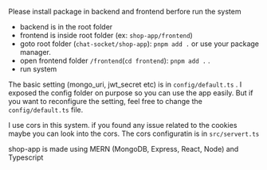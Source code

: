Please install package in backend and frontend berfore run the system
- backend is in the root folder
- frontend is inside root folder (ex: ```shop-app/frontend```)
- goto root folder (```chat-socket/shop-app```): ```pnpm add .``` or use your package manager.
- open frontend folder ```/frontend```(```cd frontend```): ```pnpm add .``` .
- run system 

The basic setting (mongo_uri, jwt_secret etc) is in ```config/default.ts``` .
I exposed the config folder on purpose so you can use the app easily. But if you want to reconfigure the setting, feel free to change the ```config/default.ts``` file.

I use cors in this system. if you found any issue related to the cookies maybe you can look into the cors. The cors configuratin is in ```src/servert.ts```

shop-app is made using MERN (MongoDB, Express, React, Node) and Typescript
